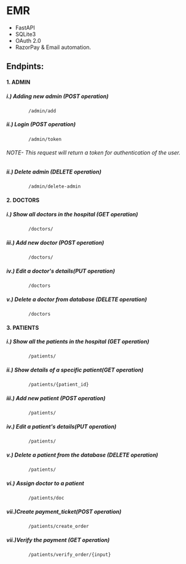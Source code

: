 # EMR
- FastAPI
- SQLite3
- OAuth 2.0
- RazorPay & Email automation.


## Endpints:
#### 1. ADMIN

##### i.)  Adding new admin (POST operation)
            /admin/add
##### ii.) Login (POST operation)
            /admin/token
######   NOTE- This request will return a token for authentication of the user.
##### ii.) Delete admin (DELETE operation)
            /admin/delete-admin


#### 2. DOCTORS
        
#####   i.)  Show all doctors in the hospital (GET operation)
            /doctors/        
#####   iii.) Add new doctor  (POST operation)            
            /doctors/                     
#####   iv.)  Edit a doctor's details(PUT operation)            
            /doctors   
#####   v.)   Delete a doctor from database (DELETE operation)            
            /doctors


#### 3. PATIENTS
        
#####   i.)  Show all the patients in the hospital (GET operation)
            /patients/        
#####   ii.) Show details of a specific patient(GET operation)
            /patients/{patient_id}    
#####   iii.) Add new patient  (POST operation)            
            /patients/                     
#####   iv.)  Edit a patient's details(PUT operation)            
            /patients/
#####   v.)   Delete a patient from the database (DELETE operation)            
            /patients/
#####   vi.) Assign doctor to a patient
            /patients/doc
#####   vii.)Create payment_ticket(POST operation)
            /patients/create_order
#####   vii.)Verify the payment (GET operation)
            /patients/verify_order/{input}

